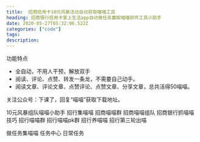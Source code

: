 ```yaml
---
title:  招商信用卡10元风暴活动自动获取喵喵工具
heading: 招商银行信用卡掌上生活app自动做任务赢取喵喵软件工具小助手
date: 2020-05-27T05:32:06.522Z
categories: ["code"]
tags: 
description: 
---
```


功能特点
- 全自动，不用人干预，解放双手
- 阅读、评论、点赞、转发一条龙，不需要自己动手。
- 阅读文章、评论文章、点赞评论、点赞文章、分享文章，总共活得50喵喵。

关注公众号：下课了，回复“喵喵”获取下载地址。


10元风暴组队喵喵小助手		招行集喵喵		招商喵喵群
招商喵喵组队		招商银行抓喵喵技巧		招行喵喵群
招行喵喵pk群		招行养喵喵		招行第三轮出喵

做任务集喵喵
任务中心
日常任务
